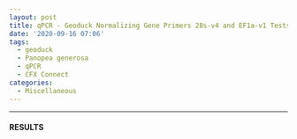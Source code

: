 ```yaml
---
layout: post
title: qPCR - Geoduck Normalizing Gene Primers 28s-v4 and EF1a-v1 Tests
date: '2020-09-16 07:06'
tags:
  - geoduck
  - Panopea generosa
  - qPCR
  - CFX Connect
categories:
  - Miscellaneous
---
```




---

#### RESULTS
